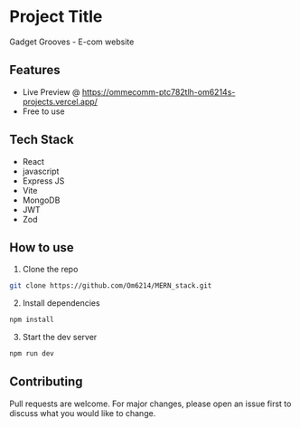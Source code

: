 
# Project Title
Gadget Grooves - E-com website

## Features
- Live Preview @ https://ommecomm-ptc782tlh-om6214s-projects.vercel.app/
- Free to use

## Tech Stack
- React
- javascript
- Express JS
- Vite
- MongoDB
- JWT
- Zod

## How to use
1. Clone the repo
``` bash
git clone https://github.com/Om6214/MERN_stack.git
```

2. Install dependencies
``` bash
npm install
```

3. Start the dev server
``` bash
npm run dev
```

## Contributing
Pull requests are welcome. For major changes, please open an issue first to discuss what you would like to change.



  
